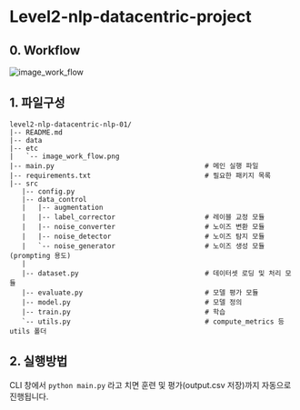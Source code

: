 # Level2-nlp-datacentric-project

## 0. Workflow
![image_work_flow](https://github.com/user-attachments/assets/0f130239-cf61-4fce-8ffc-959f7c2ce12c)

## 1. 파일구성
```
level2-nlp-datacentric-nlp-01/
|-- README.md
|-- data
|-- etc
|   `-- image_work_flow.png
|-- main.py                                     # 메인 실행 파일
|-- requirements.txt                            # 필요한 패키지 목록
|-- src
   |-- config.py
   |-- data_control
   |   |-- augmentation
   |   |-- label_corrector                      # 레이블 교정 모듈
   |   |-- noise_converter                      # 노이즈 변환 모듈
   |   |-- noise_detector                       # 노이즈 탐지 모듈
   |   `-- noise_generator                      # 노이즈 생성 모듈 (prompting 용도)
   |       
   |-- dataset.py                               # 데이터셋 로딩 및 처리 모듈
   |-- evaluate.py                              # 모델 평가 모듈
   |-- model.py                                 # 모델 정의
   |-- train.py                                 # 학습
   `-- utils.py                                 # compute_metrics 등 utils 폴더

```

## 2. 실행방법

CLI 창에서
`python main.py`
라고 치면 훈련 및 평가(output.csv 저장)까지 자동으로 진행됩니다.
